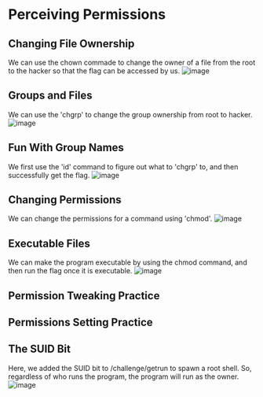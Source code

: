 # Perceiving Permissions

## Changing File Ownership
We can use the chown commade to change the owner of a file from the root to the hacker so that the flag can be accessed by us.
![image](https://github.com/user-attachments/assets/acb56af5-8dd7-478a-8b73-9030927af0b9)

## Groups and Files
We can use the 'chgrp' to change the group ownership from root to hacker. 
![image](https://github.com/user-attachments/assets/22aaf33a-6f40-4e96-a5fd-0015d5e3cda2)

## Fun With Group Names
We first use the 'id' command to figure out what to 'chgrp' to, and then successfully get the flag.
![image](https://github.com/user-attachments/assets/553cd65c-9d6f-44ad-9421-a4be8b263242)

## Changing Permissions
We can change the permissions for a command using 'chmod'.
![image](https://github.com/user-attachments/assets/27e0168e-ebae-4513-8a77-89f3cbefd97c)

## Executable Files
We can make the program executable by using the chmod command, and then run the flag once it is executable.
![image](https://github.com/user-attachments/assets/2a8e2538-f2e1-4e16-b2a9-4d4a6a41b550)

## Permission Tweaking Practice

## Permissions Setting Practice

## The SUID Bit
Here, we added the SUID bit to /challenge/getrun to spawn a root shell. So, regardless of who runs the program, the program will run as the owner.
![image](https://github.com/user-attachments/assets/b4495f10-ef8f-461a-bd1e-79eafb344bbf)



